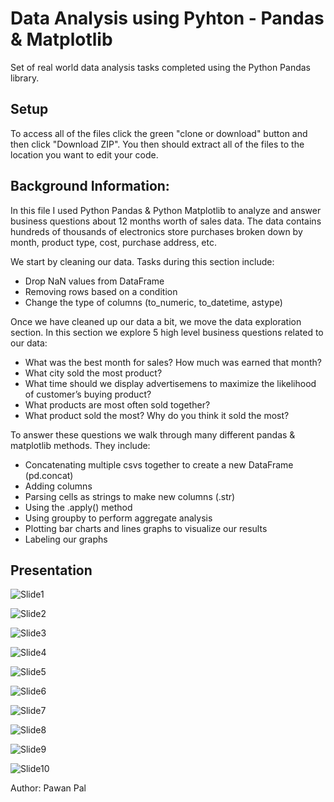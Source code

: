 # Data Analysis using Pyhton - Pandas & Matplotlib
Set of real world data analysis tasks completed using the Python Pandas library.

## Setup

To access all of the files click the green "clone or download" button and then click "Download ZIP". You then should extract all of the files to the location you want to edit your code.

## Background Information:

In this file I used Python Pandas & Python Matplotlib to analyze and answer business questions about 12 months worth of sales data. The data contains hundreds of thousands of electronics store purchases broken down by month, product type, cost, purchase address, etc. 

We start by cleaning our data. Tasks during this section include:
- Drop NaN values from DataFrame
- Removing rows based on a condition
- Change the type of columns (to_numeric, to_datetime, astype)

Once we have cleaned up our data a bit, we move the data exploration section. In this section we explore 5 high level business questions related to our data:
- What was the best month for sales? How much was earned that month?
- What city sold the most product?
- What time should we display advertisemens to maximize the likelihood of customer’s buying product?
- What products are most often sold together?
- What product sold the most? Why do you think it sold the most?

To answer these questions we walk through many different pandas & matplotlib methods. They include:
- Concatenating multiple csvs together to create a new DataFrame (pd.concat)
- Adding columns
- Parsing cells as strings to make new columns (.str)
- Using the .apply() method
- Using groupby to perform aggregate analysis
- Plotting bar charts and lines graphs to visualize our results
- Labeling our graphs

## Presentation
![Slide1](https://github.com/Pawan-Paul/Pyhton_projects/assets/144881105/7188d9bd-583b-4425-8be8-1dbd72316653)

![Slide2](https://github.com/Pawan-Paul/Pyhton_projects/assets/144881105/81240f7d-eb14-453e-9615-f7cf60e0565b)

![Slide3](https://github.com/Pawan-Paul/Pyhton_projects/assets/144881105/aa82abdf-3f00-4789-80fb-190a967229be)

![Slide4](https://github.com/Pawan-Paul/Pyhton_projects/assets/144881105/ad2991bc-5c86-4d1b-83c0-33a9b3a94c37)

![Slide5](https://github.com/Pawan-Paul/Pyhton_projects/assets/144881105/62fa87dc-2269-414e-abb4-07f68cb9f373)

![Slide6](https://github.com/Pawan-Paul/Pyhton_projects/assets/144881105/96cceaf6-d5b3-4aed-96e2-64a3fd3adb85)

![Slide7](https://github.com/Pawan-Paul/Pyhton_projects/assets/144881105/b45e8aaf-af0e-48f3-8793-6b402b026b7b)

![Slide8](https://github.com/Pawan-Paul/Pyhton_projects/assets/144881105/1a6a2273-1e8e-4a25-8f1e-87a9b305103f)

![Slide9](https://github.com/Pawan-Paul/Pyhton_projects/assets/144881105/0711d93f-9f42-4c18-a96d-35c7a17825ba)

![Slide10](https://github.com/Pawan-Paul/Pyhton_projects/assets/144881105/2003068e-5342-45a0-805d-d83aee944019)

Author: Pawan Pal
